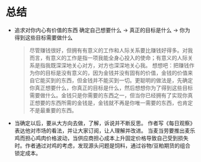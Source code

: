 # 总结
- 追求对你内心有价值的东西
  确定自己想要什么 -> 真正的目标是什么 -> 你为得到这些目标需要做什么
  > 尽管赚钱很好，但拥有有意义的工作和人际关系要比赚钱好得多。对我而言，有意义的工作是指一项我能全身心投入的使命；有意义的人际关系是指我既深深地关心对方，对方也深深地关心我。
  > 想想吧：把赚钱作为你的目标是没有意义的，因为金钱并没有固有的价值，金钱的价值来自它能买到的东西，但金钱并不能买到一切。更聪明的做法是，先确定你真正想要什么，你真正的目标是什么，然后想想你为了得到这些目标需要做什么。金钱只是你需要的东西之一，但当你已经拥有了实现你真正想要的东西所需的金钱是，金钱就不再是你唯一需要的东西，也肯定不是最重要的东西。
- 当确定以后，要从大方向去做，了解，诉说并不断反思。
  作者写《每日观察》表达他对市场的看法，并让大家订阅，让人理解并改进。
  当麦当劳要推出麦乐鸡而担心鸡肉价格波动，当供应商担心成本上升固定价格导致自己受到损失时。作者通过对鸡的考虑，发现源头问题是饲料，通过谷物/豆粕期货的组合锁定成本。